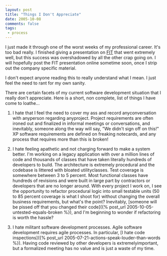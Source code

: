 ```yaml
---
layout: post
title: "Things I Don't Appreciate"
date: 2005-10-08
comments: false
tags:
 - process
---
```


I just made it through one of the worst weeks of my professional career. It's too bad really. I finished giving a presentation on [FIT](http://fit.c2.com/) that went extremely well, but this success was overshadowed by all the other crap going on. I will hopefully post the FIT presentation online sometime soon, once I strip out the company specific material.



I don't expect anyone reading this to really understand what I mean. I just feel the need to rant for my own sanity.



There are certain facets of my current software development situation that I really don't appreciate. Here is a short, non complete, list of things I have come to loathe...



  1. I hate that I feel the need to cover my ass and record anyconversation with anyperson regarding anyproject. Project requirements are often ironed out and finalized in informal meetings or conversations, and inevitably, someone along the way will say, "We didn't sign off on this!" XP software requirements are defined on freaking notecards, and any process that requires more than this is broken!


  2. I hate feeling apathetic and not charging forward to make a system better. I'm working on a legacy application with over a million lines of code and thousands of classes that have taken literally hundreds of developers to build. The architecture is extremely procedural and the codebase is littered with bloated utilityclasses. Test coverage is somewhere between 3 to 5 percent. Most functional classes have hundreds of revisions and were built in large part by contractors or developers that are no longer around. With every project I work on, I see the opportunity to refactor procedural logic into small testable units (50 to 85 percent coverage is what I shoot for) without changing the overall business requirements, but what's the point? Inevitably, [someone will be pissed off that you changed their code]({% post_url 2005-10-05-untested-equals-broken %}), and I'm beginning to wonder if refactoring is worth the hassle?


  3. I hate militant software development processes. Agile software development requires agile processes. In particular, [I hate code inspections]({% post_url 2005-07-21-actions-speak-louder-than-words %}). Having code reviewed by other developers is extremelyimportant, but a formalized meeting has no value and is just a waste of my time.



